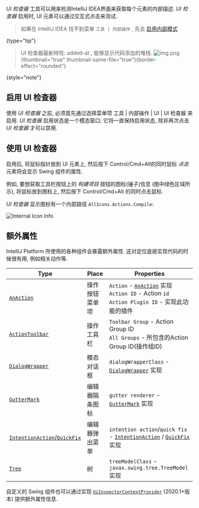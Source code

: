 [//]: # (title: 内部操作 - UI 检查器)

<!-- Copyright 2000-2022 JetBrains s.r.o. and other contributors. Use of this source code is governed by the Apache 2.0 license that can be found in the LICENSE file. -->

_UI 检查器_ 工具可以用来检测IntelliJ IDEA界面来获取每个元素的内部描述.
_UI 检查器_ 启用时, UI 元素可以通过交互式点击来测试.

[//]: # (<include src="internal_actions_intro.md" include-id="enable_internal_mode_tip"></include>)
> 如果在 IntelliJ IDEA 找不到菜单 `工具 | 内部操作` , 先去 [启用内部模式](enabling_internal.md)
>
{type="tip"}

> UI 检查器最新特性: added-at , 能够显示代码添加的堆栈.
> ![img.png](ui-inspector-added-at-cn.png){thumbnail="true" thumbnail-same-file="true"}{border-effect="rounded"}
>
{style="note"}

## 启用 UI 检查器

使用 _UI 检查器_ 之前, 必须首先通过选择菜单项 <path>工具 | 内部操作 | UI | UI 检查器</path> 来启用.
 _UI 检查器_ 启用状态是一个模态窗口; 它将一直保持启用状态, 除非再次点击 _UI 检查器_ 才可以禁用.

## 使用 UI 检查器

启用后, 将鼠标指针放到 UI 元素上, 然后按下 <shortcut>Control/Cmd+Alt</shortcut>的同时鼠标 _点击_ 元素将会显示 Swing 组件的属性.

例如, 要想获取工具栏按钮上的 _构建项目_ 按钮的图标(锤子)信息 (图中绿色区域所示), 将鼠标放到图标上, 然后按下  <shortcut>Control/Cmd+Alt</shortcut> 的同时点击鼠标.

 _UI 检查器_ 显示图标有一个内部路径 `AllIcons.Actions.Compile`:

![Internal Icon Info](internal_uii_icon_info.png)

## 额外属性

IntelliJ Platform 所使用的各种组件会暴露额外属性.
这对定位底层实现代码的时候很有用, 例如相关动作等.

| Type                                                                                                   | Place        | Properties                                                                                                                                                                                                                                                 |
|--------------------------------------------------------------------------------------------------------|--------------|------------------------------------------------------------------------------------------------------------------------------------------------------------------------------------------------------------------------------------------------------------|
| [`AnAction`](basic_action_system.md)                                                                   | 操作按钮<br/>菜单项 | `Action` - [`AnAction`](%gh-ic%/platform/editor-ui-api/src/com/intellij/openapi/actionSystem/AnAction.java) 实现<br/>`Action ID` - Action `id`<br/>`Action Plugin ID` - 实现此功能的插件                                                                             |
| [`ActionToolbar`](basic_action_system.md)                                                              | 操作工具栏        | `Toolbar Group` - Action Group ID<br/>`All Groups` - 所包含的Action Group ID(操作组ID)                                                                                                                                                                            |
| [`DialogWrapper`](dialog_wrapper.md)                                                                   | 模态对话框        | `dialogWrapperClass` - [`DialogWrapper`](%gh-ic%/platform/platform-api/src/com/intellij/openapi/ui/DialogWrapper.java) 实现                                                                                                                                  |
| [`GutterMark`](%gh-ic%/platform/editor-ui-api/src/com/intellij/codeInsight/daemon/GutterMark.java) | 编辑器隔条图标      | `gutter renderer` - [`GutterMark`](%gh-ic%/platform/editor-ui-api/src/com/intellij/codeInsight/daemon/GutterMark.java) 实现                                                                                                                      |
| [`IntentionAction`/`QuickFix`](code_inspections_and_intentions.md)                                     | 编辑器弹出菜单      | `intention action`/`quick fix` - [`IntentionAction`](%gh-ic%/platform/analysis-api/src/com/intellij/codeInsight/intention/IntentionAction.java) / [`QuickFix`](%gh-ic%/platform/analysis-api/src/com/intellij/codeInspection/QuickFix.java) 实现 |
| [`Tree`](lists_and_trees.md)                                                                           | 树            | `treeModelClass` - `javax.swing.tree.TreeModel` 实现                                                                                                                                                                                             |

自定义的 Swing 组件也可以通过实现  [`UiInspectorContextProvider`](%gh-ic%/platform/platform-impl/src/com/intellij/internal/inspector/UiInspectorContextProvider.java) (2020.1+版本) 提供额外属性信息.
